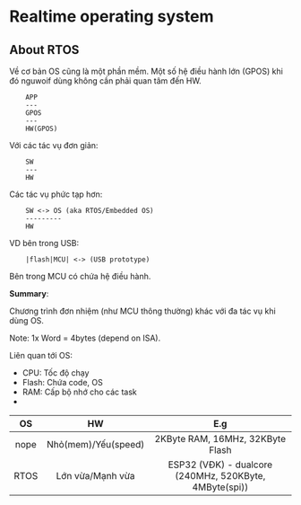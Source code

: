 # Realtime operating system
## About RTOS

Về cơ bản OS cũng là một phần mềm. Một số hệ điều hành lớn (GPOS) khi đó nguwoif dùng không cần phải quan tâm đến HW. 
```text
    APP
    ---
    GPOS
    ---
    HW(GPOS)
```
Với các tác vụ đơn giản:
```
    SW
    ---
    HW
```
Các tác vụ phức tạp hơn:
```
    SW <-> OS (aka RTOS/Embedded OS)
    ---------
    HW
```
VD bên trong USB:
```
    |flash|MCU| <-> (USB prototype)
```
Bên trong MCU có chứa hệ điều hành.


**Summary**:

Chương trình đơn nhiệm (như MCU thông thường) khác với đa tác vụ khi dùng OS.

Note: 1x Word = 4bytes (depend on ISA).

Liên quan tới OS:
-   CPU: Tốc độ chạy
-   Flash: Chứa code, OS
-   RAM: Cấp bộ nhớ cho các task
-   

| OS    | HW                    | E.g                                   |
| :--:  | :--:                  | :--:                                  |
| nope  | Nhỏ(mem)/Yếu(speed)   | 2KByte RAM, 16MHz, 32KByte Flash      |
| RTOS  | Lớn vừa/Mạnh vừa      | ESP32 (VĐK) - dualcore <br> (240MHz, 520KByte, 4MByte(spi)) |

